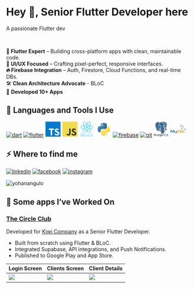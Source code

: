 <h1>Hey 👋, Senior Flutter Developer here</h1>
<p>A passionate Flutter dev</p>
<br>

<b>🧐 Flutter Expert</b> – Building cross-platform apps with clean, maintainable code. <br>
<b>💯 UI/UX Focused</b> – Crafting pixel-perfect, responsive interfaces. <br>
<b>🔥 Firebase Integration</b> – Auth, Firestore, Cloud Functions, and real-time DBs. <br>
🛠️ <b>Clean Architecture Advocate</b> - BLoC <br>
📱 <b>Developed 10+ Apps</b>

<h2>🚀 Languages and Tools I Use</h2>
<p><a target="_blank" href="https://www.vectorlogo.zone/logos/dartlang/dartlang-icon.svg" style="display: inline-block;"><img src="https://www.vectorlogo.zone/logos/dartlang/dartlang-icon.svg" alt="dart" width="42" height="42" /></a>
<a target="_blank" href="https://www.vectorlogo.zone/logos/flutterio/flutterio-icon.svg" style="display: inline-block;"><img src="https://www.vectorlogo.zone/logos/flutterio/flutterio-icon.svg" alt="flutter" width="42" height="42" /></a>
<a target="_blank" href="https://raw.githubusercontent.com/devicons/devicon/master/icons/typescript/typescript-original.svg" style="display: inline-block;"><img src="https://raw.githubusercontent.com/devicons/devicon/master/icons/typescript/typescript-original.svg" alt="typescript" width="42" height="42" /></a>
<a target="_blank" href="https://raw.githubusercontent.com/devicons/devicon/master/icons/javascript/javascript-original.svg" style="display: inline-block;"><img src="https://raw.githubusercontent.com/devicons/devicon/master/icons/javascript/javascript-original.svg" alt="javascript" width="42" height="42" /></a>
<a target="_blank" href="https://raw.githubusercontent.com/devicons/devicon/master/icons/react/react-original-wordmark.svg" style="display: inline-block;"><img src="https://raw.githubusercontent.com/devicons/devicon/master/icons/react/react-original-wordmark.svg" alt="react" width="42" height="42" /></a>
<a target="_blank" href="https://raw.githubusercontent.com/devicons/devicon/master/icons/python/python-original.svg" style="display: inline-block;"><img src="https://raw.githubusercontent.com/devicons/devicon/master/icons/python/python-original.svg" alt="python" width="42" height="42" /></a>
<a target="_blank" href="https://www.vectorlogo.zone/logos/firebase/firebase-icon.svg" style="display: inline-block;"><img src="https://www.vectorlogo.zone/logos/firebase/firebase-icon.svg" alt="firebase" width="42" height="42" /></a>
<a target="_blank" href="https://www.vectorlogo.zone/logos/git-scm/git-scm-icon.svg" style="display: inline-block;"><img src="https://www.vectorlogo.zone/logos/git-scm/git-scm-icon.svg" alt="git" width="42" height="42" /></a>
<a target="_blank" href="https://raw.githubusercontent.com/devicons/devicon/master/icons/postgresql/postgresql-original-wordmark.svg" style="display: inline-block;"><img src="https://raw.githubusercontent.com/devicons/devicon/master/icons/postgresql/postgresql-original-wordmark.svg" alt="postgresql" width="42" height="42" /></a>
<a target="_blank" href="https://raw.githubusercontent.com/devicons/devicon/master/icons/mysql/mysql-original-wordmark.svg" style="display: inline-block;"><img src="https://raw.githubusercontent.com/devicons/devicon/master/icons/mysql/mysql-original-wordmark.svg" alt="mysql" width="42" height="42" /></a></p>
<h2>⚡️ Where to find me</h2>
<p><a target="_blank" href="https://www.linkedin.com/in/yohan-angulo" style="display: inline-block;"><img src="https://img.shields.io/badge/linkedin-logo?style=for-the-badge&logo=linkedin&logoColor=white&color=%230a77b6" alt="linkedin" /></a>
<a target="_blank" href="https://www.facebook.com/yohan.angulou" style="display: inline-block;"><img src="https://img.shields.io/badge/facebook-logo?style=for-the-badge&logo=facebook&logoColor=white&color=%230866ff" alt="facebook" /></a>
<a target="_blank" href="https://www.instagram.com/yohan._.david" style="display: inline-block;"><img src="https://img.shields.io/badge/instagram-logo?style=for-the-badge&logo=instagram&logoColor=white&color=%23F35369" alt="instagram" /></a></p>
<p><img align="center" src="https://github-readme-stats.vercel.app/api?username=yohanangulo&show_icons=true&locale=en" alt="yohanangulo" /></p>

<h2>📱 Some apps I’ve Worked On</h2>

### [The Circle Club](https://apps.apple.com/app/the-circle-club/id6746809046)

Developed for [Kiwi Company](https://www.kiwicompany.io/) as a Senior Flutter Developer.

- Built from scratch using Flutter & BLoC.
- Integrated Supabase, API integrations, and Push Notifications.
- Published to Google Play and App Store.

| Login Screen                                                                                              | Clients Screen                                                                                           | Client Details                                                                                           |
| :-------------------------------------------------------------------------------------------------------- | :------------------------------------------------------------------------------------------------------- | :------------------------------------------------------------------------------------------------------- |
| <img width="225" src="https://github.com/user-attachments/assets/522a61da-80ff-43a0-8cf1-b16304852723" /> | <img src="https://github.com/user-attachments/assets/b96a7e94-57c8-4c87-ad5a-c3ffd7ad2387" width="225"/> | <img src="https://github.com/user-attachments/assets/f5f843fa-f7ff-4194-af13-7f8560ad3945" width="225"/> |
